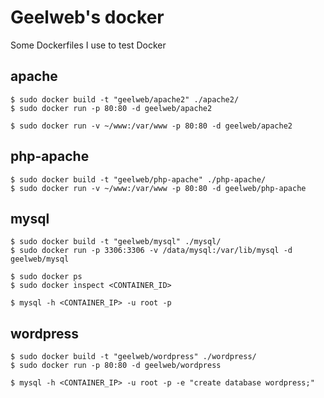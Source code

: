 # Geelweb's docker

Some Dockerfiles I use to test Docker

## apache

    $ sudo docker build -t "geelweb/apache2" ./apache2/
    $ sudo docker run -p 80:80 -d geelweb/apache2

    $ sudo docker run -v ~/www:/var/www -p 80:80 -d geelweb/apache2

## php-apache

    $ sudo docker build -t "geelweb/php-apache" ./php-apache/
    $ sudo docker run -v ~/www:/var/www -p 80:80 -d geelweb/php-apache

## mysql

    $ sudo docker build -t "geelweb/mysql" ./mysql/
    $ sudo docker run -p 3306:3306 -v /data/mysql:/var/lib/mysql -d geelweb/mysql

    $ sudo docker ps
    $ sudo docker inspect <CONTAINER_ID>

    $ mysql -h <CONTAINER_IP> -u root -p

## wordpress

    $ sudo docker build -t "geelweb/wordpress" ./wordpress/
    $ sudo docker run -p 80:80 -d geelweb/wordpress

    $ mysql -h <CONTAINER_IP> -u root -p -e "create database wordpress;"


